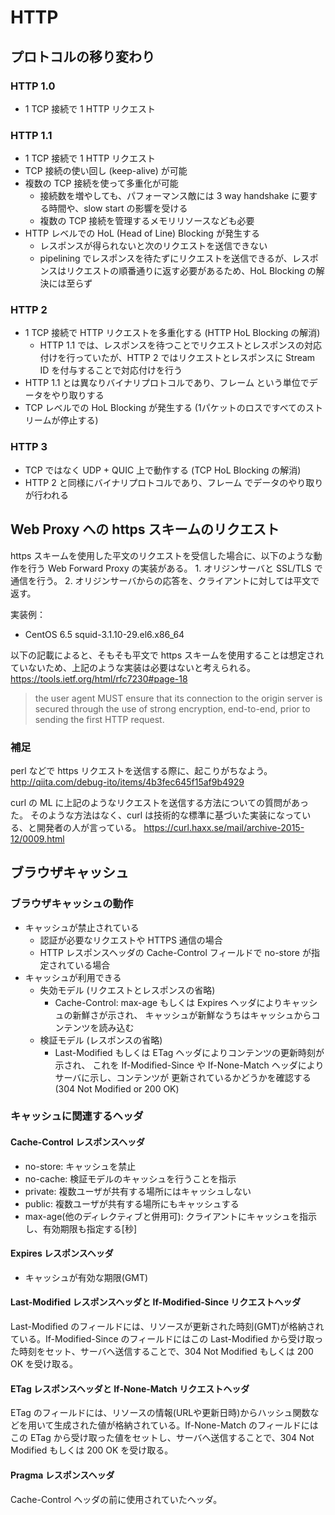 # HTTP

## プロトコルの移り変わり

### HTTP 1.0
- 1 TCP 接続で 1 HTTP リクエスト

### HTTP 1.1
- 1 TCP 接続で 1 HTTP リクエスト
- TCP 接続の使い回し (keep-alive) が可能
- 複数の TCP 接続を使って多重化が可能
  - 接続数を増やしても、パフォーマンス敵には 3 way handshake に要する時間や、slow start の影響を受ける
  - 複数の TCP 接続を管理するメモリリソースなども必要
- HTTP レベルでの HoL (Head of Line) Blocking が発生する
  - レスポンスが得られないと次のリクエストを送信できない
  - pipelining でレスポンスを待たずにリクエストを送信できるが、レスポンスはリクエストの順番通りに返す必要があるため、HoL Blocking の解決には至らず

### HTTP 2
- 1 TCP 接続で HTTP リクエストを多重化する (HTTP HoL Blocking の解消)
  - HTTP 1.1 では、レスポンスを待つことでリクエストとレスポンスの対応付けを行っていたが、HTTP 2 ではリクエストとレスポンスに Stream ID を付与することで対応付けを行う
- HTTP 1.1 とは異なりバイナリプロトコルであり、フレーム という単位でデータをやり取りする
- TCP レベルでの HoL Blocking が発生する (1パケットのロスですべてのストリームが停止する)

### HTTP 3
- TCP ではなく UDP + QUIC 上で動作する (TCP HoL Blocking の解消)
- HTTP 2 と同様にバイナリプロトコルであり、フレーム でデータのやり取りが行われる



## Web Proxy への https スキームのリクエスト
https スキームを使用した平文のリクエストを受信した場合に、以下のような動作を行う Web Forward Proxy の実装がある。
    1. オリジンサーバと SSL/TLS で通信を行う。
    2. オリジンサーバからの応答を、クライアントに対しては平文で返す。

実装例：
- CentOS 6.5  squid-3.1.10-29.el6.x86_64

以下の記載によると、そもそも平文で https スキームを使用することは想定されていないため、上記のような実装は必要はないと考えられる。
https://tools.ietf.org/html/rfc7230#page-18
> the user agent MUST ensure that its connection to the origin server is secured
> through the use of strong encryption, end-to-end, prior to sending the first HTTP request.

### 補足
perl などで https リクエストを送信する際に、起こりがちなよう。
http://qiita.com/debug-ito/items/4b3fec645f15af9b4929

curl の ML に上記のようなリクエストを送信する方法についての質問があった。
そのような方法はなく、curl は技術的な標準に基づいた実装になっている、と開発者の人が言っている。
https://curl.haxx.se/mail/archive-2015-12/0009.html


## ブラウザキャッシュ
### ブラウザキャッシュの動作
 - キャッシュが禁止されている
   - 認証が必要なリクエストや HTTPS 通信の場合
   - HTTP レスポンスヘッダの Cache-Control フィールドで no-store が指定されている場合
 - キャッシュが利用できる
   - 失効モデル (リクエストとレスポンスの省略)
     - Cache-Control: max-age もしくは Expires ヘッダによりキャッシュの新鮮さが示され、
       キャッシュが新鮮なうちはキャッシュからコンテンツを読み込む
   - 検証モデル (レスポンスの省略)
     - Last-Modified もしくは ETag ヘッダによりコンテンツの更新時刻が示され、
       これを If-Modified-Since や If-None-Match ヘッダによりサーバに示し、コンテンツが
       更新されているかどうかを確認する(304 Not Modified or 200 OK)

### キャッシュに関連するヘッダ
#### Cache-Control レスポンスヘッダ
 - no-store: キャッシュを禁止
 - no-cache: 検証モデルのキャッシュを行うことを指示
 - private: 複数ユーザが共有する場所にはキャッシュしない
 - public: 複数ユーザが共有する場所にもキャッシュする
 - max-age(他のディレクティブと併用可): クライアントにキャッシュを指示し、有効期限も指定する[秒]

#### Expires レスポンスヘッダ
 - キャッシュが有効な期限(GMT)

#### Last-Modified レスポンスヘッダと If-Modified-Since リクエストヘッダ
Last-Modified のフィールドには、リソースが更新された時刻(GMT)が格納されている。If-Modified-Since のフィールドにはこの Last-Modified から受け取った時刻をセット、サーバへ送信することで、304 Not Modified もしくは 200 OK を受け取る。

#### ETag レスポンスヘッダと If-None-Match リクエストヘッダ
ETag のフィールドには、リソースの情報(URLや更新日時)からハッシュ関数などを用いて生成された値が格納されている。If-None-Match のフィールドにはこの ETag から受け取った値をセットし、サーバへ送信することで、304 Not Modified もしくは 200 OK を受け取る。

#### Pragma レスポンスヘッダ
Cache-Control ヘッダの前に使用されていたヘッダ。
